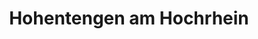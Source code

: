---
title: Hohentengen am Hochrhein
url: /hohentengen-am-hochrhein/
latitude: 47.57
longitude: 8.434
---